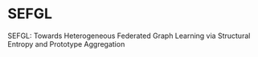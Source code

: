 # SEFGL
SEFGL: Towards Heterogeneous Federated Graph Learning via Structural Entropy and Prototype Aggregation 


